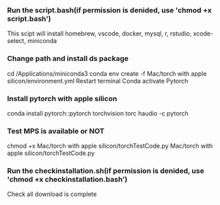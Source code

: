 ### Run the script.bash(if permission is denided, use 'chmod +x script.bash')
This scipt will install homebrew, vscode, docker, mysql, r, rstudio, xcode-select, miniconda
### Change path and install ds package 
cd /Applications/miniconda3
conda env create -f Mac/torch with apple silicon/environment.yml
Restart terminal
Conda activate Pytorch
### Install pytorch with apple silicon
conda install pytorch::pytorch torchvision torc haudio -с pytorch
### Test MPS is available or NOT
chmod +x Mac/torch with apple silicon/torchTestCode.py
Mac/torch with apple silicon/torchTestCode.py
### Run the checkinstallation.sh(if permission is denided, use 'chmod +x checkinstallation.bash')
Check all download is complete